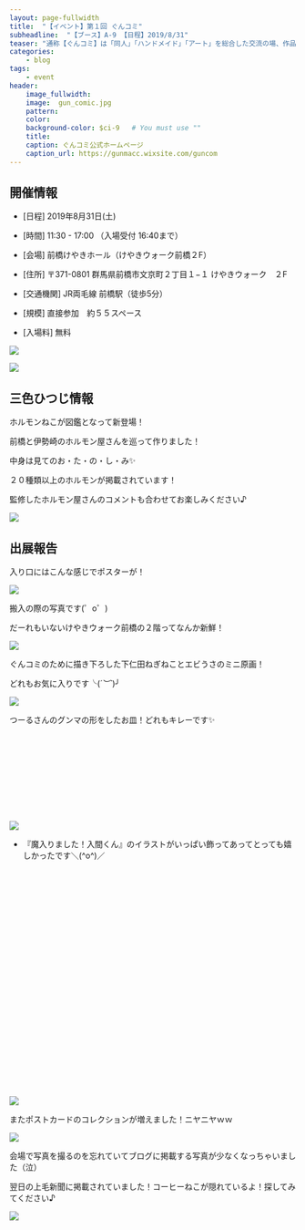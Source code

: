 ```yaml
---
layout: page-fullwidth
title:  "【イベント】第１回 ぐんコミ"
subheadline:  "【ブース】A-9 【日程】2019/8/31"
teaser: "通称【ぐんコミ】は「同人」「ハンドメイド」「アート」を総合した交流の場、作品を発表・販売する展示即売会です。​"
categories:
    - blog
tags:
    - event
header:
    image_fullwidth:
    image:  gun_comic.jpg
    pattern:
    color:
    background-color: $ci-9   # You must use ""
    title:
    caption: ぐんコミ公式ホームページ
    caption_url: https://gunmacc.wixsite.com/guncom
---
```


## 開催情報

* [日程] 2019年8月31日(土) 

* [時間] 11:30 - 17:00 （入場受付 16:40まで）

* [会場] 前橋けやきホール（けやきウォーク前橋２F）

* [住所] 〒371-0801 群馬県前橋市文京町２丁目１−１ けやきウォーク　２F

* [交通機関] JR両毛線 前橋駅（徒歩5分）

* [規模] 直接参加　約５５スペース

* [入場料] 無料

![](https://lh3.googleusercontent.com/pw/ACtC-3fsGYcx37gGUA4jGVXdigzIIiN7amje4zWJbHduKTYcig4sWivsKyqvzYYiuqUwxqm_ZLREfL_C9gNgu-sgVQOyRImFghlc9vQ_3BNLcHZpNh_i1qA4vb_WU6XXhgVEamVfuwtXfZ60SM7q2efciyeZ=w529-h540-no?authuser=2)

![](https://lh3.googleusercontent.com/pw/ACtC-3ewEb4-zQunq6E8pvkurvFWNtVRzRVJxZesqozRzfsGqgGM1KI-0ndlBzFjczWA-rveW0ej_SJty900173V74JJKNZo2XSIHuqq9AQdtmewMERTLTvG6wrdz_Q0i2JyxE2VUmCG1bQ7LAFKi_NNnpuR=w534-h530-no?authuser=2)

## 三色ひつじ情報

ホルモンねこが図鑑となって新登場！

前橋と伊勢崎のホルモン屋さんを巡って作りました！

中身は見てのお・た・の・し・み✨

２０種類以上のホルモンが掲載されています！

監修したホルモン屋さんのコメントも合わせてお楽しみください♪

![](https://lh3.googleusercontent.com/pw/ACtC-3dcRUKyEvxyaq2O6UxT-p3YH6Y3IYHtDTdk7Xmsw4A6yRQ0hokYMufaZGJlDosrlRbFBUVaf3xj2-HmBoL942L32COmyYdR74_kP9Vr715BmGeKPOW2a7jZZSjjVeJ3SqNFmpvEP-PDXzc52itBRYfT=w525-h531-no?authuser=2)

## 出展報告

入り口にはこんな感じでポスターが！

![](https://lh3.googleusercontent.com/pw/ACtC-3fSqxhHfYEIp8ZtyJpWp5i1Tt7ACDJAiV_edDwLMqePJ5tz-FAgDcnCm7QAhYunUnPnVYc8iDqNgcw6nn4VQ8NZibhg9kCM2Hpn0jHg0FIO3j6uW18U2yWN_6omzLDfEKPCkurWt6HQIcQZ6eBDJjFV=w476-h292-no?authuser=2)

搬入の際の写真です(゜o゜)

だーれもいないけやきウォーク前橋の２階ってなんか新鮮！

![](https://lh3.googleusercontent.com/pw/ACtC-3d9qnQ6guf92So7ECX8OU_CRzWT5Ut9wPhROhL6bPJrj3LgqW2ngfssi2mLZFsVa3Nj2ydQBywHwXppUTjiTv5Y-exEH5I9vC6bvStDWuqj2Xph3UvPKzhsdDHHNdTDyZxZ-6i1LYxQta6v42lPzpOT=w529-h389-no?authuser=2)

ぐんコミのために描き下ろした下仁田ねぎねことエビうさのミニ原画！

どれもお気に入りです╰(*´︶`*)╯

![](https://lh3.googleusercontent.com/pw/ACtC-3d2LjsgH5e1rFqdS9iKyj1ftXfiChr3MuvGnvEEwm6oWe3xTKVF2A-PTv1efo8Xt1X-BHx3OB0DmwP2Vt3Z1GNN5yHtD3UeAC7UxptgK_55fNWmM2JScHm91NxTNt5fwdqUM1QcGVo29RpQRf9Qm51q=w535-h394-no?authuser=2)

つーるさんのグンマの形をしたお皿！どれもキレーです✨

<div class="iframely-embed"><div class="iframely-responsive" style="height: 140px; padding-bottom: 0;"><a href="http://www.toool.info" data-iframely-url="//cdn.iframe.ly/YCx7rhP"></a></div></div><script async src="//cdn.iframe.ly/embed.js" charset="utf-8"></script>

![](https://lh3.googleusercontent.com/pw/ACtC-3fDfDEr6uiOFM7JUT2edGz8AdZPIGjGRKdWWV3u4fyIXSmdKGTU-Gpf9lebwfeZgX13FtSyS0PBU0ZhVNAL7FX_U6LVmuwEZZxsQV5idree_dAEhMTQNt7MkHyZraYeKv9LljmWuhzGMP4gl0ltJ-kg=w532-h395-no?authuser=2)

* 『魔入りました！入間くん』のイラストがいっぱい飾ってあってとっても嬉しかったです＼(^o^)／

<div class="iframely-embed"><div class="iframely-responsive" style="padding-bottom: 52.5%; padding-top: 120px;"><a href="https://www.akitashoten.co.jp/works/irumakun/" data-iframely-url="//cdn.iframe.ly/u7Gs939"></a></div></div><script async src="//cdn.iframe.ly/embed.js" charset="utf-8"></script>

![](https://lh3.googleusercontent.com/pw/ACtC-3feBLSQlRHVGVc0aO63asVt2WCvwdg059fS5TprBjUF0q5uC5wD5wKo9lhIWaFFxVnlIF4v17ClT4u4sAJ5wlB5DU2Avj7KePvSWdvMSMrYwLWmwLdwrqWvBm2jOgXN_OlF-jJ0kV03BjS13PQJGzMb=w534-h393-no?authuser=2)

またポストカードのコレクションが増えました！ニヤニヤｗｗ

![](https://lh3.googleusercontent.com/pw/ACtC-3cJBHuCmLf2pWp-wggmeQd5JrQ8t6M5h4M5SIg3164CJ9yJEBfQRd8Pk0EUAK8JaRauiCZzsnT5T_YXrz_TlYvbtIo7MCTZXbsJGTPUQFd7_slYvBglRkw_81wtGfz3-1AoQH5r5oCeGLm3VPAb6yyX=w529-h396-no?authuser=2)

会場で写真を撮るのを忘れていてブログに掲載する写真が少なくなっちゃいました（泣）

翌日の上毛新聞に掲載されていました！コーヒーねこが隠れているよ！探してみてください♪

![](https://lh3.googleusercontent.com/pw/ACtC-3c27Lm1ZNgQwVAhuN5OoeLLbpdj9q6iAH4fJYypPIfssj9aWoc7OP7VXyD4rH6E23Wd746XDak3RvQkKfd_Q8ev2jDT-ddx7Z8mv0l_twA7Cy0gOJWZsyBl_Z_RIBTspfRXz_j1CWBtVhPcKsWn88g5=w528-h362-no?authuser=2)
